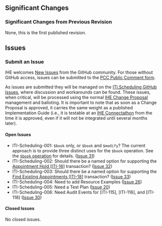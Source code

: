 ## Significant Changes

### Significant Changes from Previous Revision
None, this is the first published revision.

## Issues

### Submit an Issue
IHE welcomes [New Issues](https://github.com/IHE/ITI.Scheduling/issues/new/choose) from the GitHub community. 
For those without GitHub access, issues can be submitted to the [PCC Public Comment form](https://www.ihe.net/PCC_Public_Comments/).

As issues are submitted they will be managed on the [ITI.Scheduling GitHub Issues](https://github.com/IHE/ITI.Scheduling/issues), where discussion and workarounds can be found. These issues, when critical, will be processed using the normal [IHE Change Proposal](https://wiki.ihe.net/index.php/Category:CPs) management and balloting. 
It is important to note that as soon as a Change Proposal is approved, it carries the same weight as a published Implementation Guide (i.e., it is testable at an [IHE Connectathon](https://www.ihe.net/participate/connectathon/) from the time it is approved, even if it will not be integrated until several months later).

#### Open Issues

* ITI-Scheduling-001: `$book` only, or `$book` and `$modify`? The current approach is to provide three distinct uses for the `$book` operation. See the [`$book` operation](./OperationDefinition-appointment-book.html) for details. \([Issue 31](https://github.com/IHE/ITI.Scheduling/issues/31)\)
* ITI-Scheduling-002: Should there be a named option for supporting the [Appointment Hold \[ITI-16\]](./ITI-116.html) transaction? \([Issue 32](https://github.com/IHE/ITI.Scheduling/issues/32)\)
* ITI-Scheduling-003: Should there be a named option for supporting the [Find Existing Appointments \[ITI-18\]](./ITI-118.html) transaction? \([Issue 33](https://github.com/IHE/ITI.Scheduling/issues/33)\)
* ITI-Scheduling-004: Need to add Resource Examples \([Issue 26](https://github.com/IHE/ITI.Scheduling/issues/26)\)
* ITI-Scheduling-005: Need a Test Plan \([Issue 20](https://github.com/IHE/ITI.Scheduling/issues/20)\)
* ITI-Scheduling-006: Need Audit Events for \[ITI-115\], \[ITI-116\], and \[ITI-118\] \([Issue 30](https://github.com/IHE/ITI.Scheduling/issues/30)\)

#### Closed Issues
No closed issues.